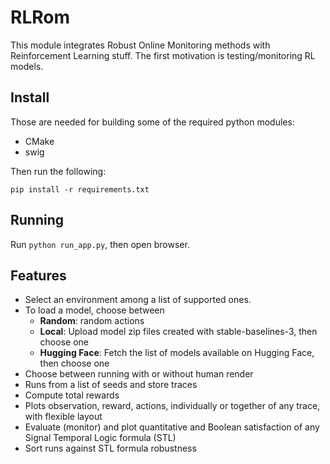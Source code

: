 # RLRom 

This module integrates Robust Online Monitoring methods with Reinforcement Learning stuff.
The first motivation is testing/monitoring RL models. 

## Install

Those are needed for building some of the required python modules: 
- CMake
- swig 

Then run the following:
```
pip install -r requirements.txt
``` 

## Running 

Run `python run_app.py`, then open browser.

## Features

- Select an environment among a list of supported ones.
- To load a model, choose between 
  - **Random**: random actions
  - **Local**: Upload  model zip files created with stable-baselines-3, then choose one
  - **Hugging Face**: Fetch the list of models available on Hugging Face, then choose one
- Choose between running with or without human render
- Runs from a list of seeds and store traces
- Compute total rewards
- Plots observation, reward, actions, individually or together of any trace, with flexible layout
- Evaluate (monitor) and plot quantitative and Boolean satisfaction of any Signal Temporal Logic formula (STL)
- Sort runs against STL formula robustness

